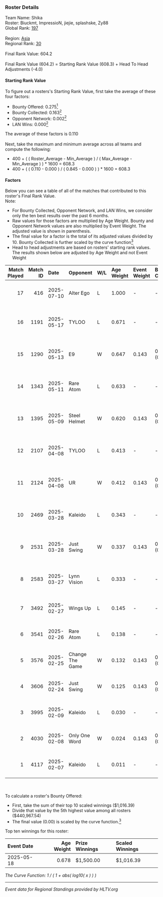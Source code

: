 ### Roster Details<br />
Team Name: Shika<br />
Roster: Biuckmt, ImpressioN, jiejie, splashske, Zy88<br />
Global Rank: [197](../../standings_global_2025_08_04.md)<br />
<br />
Region: [Asia]( ../../standings_asia_2025_08_04.md)<br />
Regional Rank: [30]( ../../standings_asia_2025_08_04.md)<br />
<br />
Final Rank Value:  604.2<br />
<br />
Final Rank Value (604.2) = Starting Rank Value (608.3) + Head To Head Adjustments (-4.0)<br />

#### Starting Rank Value<br />
To figure out a rosters's Starting Rank Value, first take the average of these four factors:<br />
- Bounty Offered: 0.275[<sup>1</sup>](#table2)
- Bounty Collected: 0.163[<sup>2</sup>](#table1)
- Opponent Network: 0.002[<sup>2</sup>](#table1)
- LAN Wins: 0.000[<sup>2</sup>](#table1)

The average of these factors is 0.110<br />
<br />
Next, take the maximum and minimum average across all teams and compute the following:<br />
- 400 + ( ( Roster_Average - Min_Average ) / ( Max_Average - Min_Average ) ) * 1600 = 608.3
- 400 + ( ( 0.110 - 0.000 ) / ( 0.845 - 0.000 ) ) * 1600 = 608.3


#### Factors<br />
Below you can see a table of all of the matches that contributed to this roster's Final Rank Value.<br />
Note:<br />

- For Bounty Collected, Opponent Network, and LAN Wins, we consider only the ten best results over the past 6 months.
- Raw values for those factors are multiplied by Age Weight. Bounty and Opponent Network values are also multiplied by Event Weight. The adjusted value is shown in parenthesis.
- The final value for a factor is the total of its adjusted values divided by 10. Bounty Collected is further scaled by the curve function[<sup>3</sup>](#curveFunction)
- Head to head adjustments are based on rosters' starting rank values. The results shown below are adjusted by Age Weight and not Event Weight
<span id="table1"></span><br />


| Match Played | Match ID | Date       | Opponent        | W/L | Age Weight | Event Weight | Bounty Collected | Opponent Network | LAN Wins  | H2H Adj. | Roster                                       |
| -: | -: | :- | :- | :- | :- | :- | :- | :- | :- | -: | :- |
|           17 |      416 | 2025-07-10 | Alter Ego       | L   | 1.000      | -            | -                | -                | -         |   -20.29 | ImpressioN, jiejie, Kuma, splashske, Zy88    |
|           16 |     1191 | 2025-05-17 | TYLOO           | L   | 0.671      | -            | -                | -                | -         |    -0.05 | Biuckmt, ImpressioN, jiejie, splashske, Zy88 |
|           15 |     1290 | 2025-05-13 | E9              | W   | 0.647      | 0.143        | 0.000 (0.000)    | 0.032 (0.003)    | 0 (0.000) |     4.83 | Biuckmt, ImpressioN, jiejie, splashske, Zy88 |
|           14 |     1343 | 2025-05-11 | Rare Atom       | L   | 0.633      | -            | -                | -                | -         |    -1.02 | Biuckmt, ImpressioN, jiejie, splashske, Zy88 |
|           13 |     1395 | 2025-05-09 | Steel Helmet    | W   | 0.620      | 0.143        | 0.000 (0.000)    | 0.032 (0.003)    | 0 (0.000) |     4.41 | Biuckmt, ImpressioN, jiejie, splashske, Zy88 |
|           12 |     2107 | 2025-04-08 | TYLOO           | L   | 0.413      | -            | -                | -                | -         |    -0.03 | Biuckmt, ImpressioN, jiejie, splashske, Zy88 |
|           11 |     2124 | 2025-04-08 | UR              | W   | 0.412      | 0.143        | 0.000 (0.000)    | 0.000 (0.000)    | 0 (0.000) |     3.00 | Biuckmt, ImpressioN, jiejie, splashske, Zy88 |
|           10 |     2469 | 2025-03-28 | Kaleido         | L   | 0.343      | -            | -                | -                | -         |    -3.71 | Biuckmt, ImpressioN, jiejie, splashske, Zy88 |
|            9 |     2531 | 2025-03-28 | Just Swing      | W   | 0.337      | 0.143        | 0.001 (0.000)    | 0.110 (0.005)    | 0 (0.000) |     6.30 | Biuckmt, ImpressioN, jiejie, splashske, Zy88 |
|            8 |     2583 | 2025-03-27 | Lynn Vision     | L   | 0.333      | -            | -                | -                | -         |    -0.07 | Biuckmt, ImpressioN, jiejie, splashske, Zy88 |
|            7 |     3492 | 2025-02-27 | Wings Up        | L   | 0.145      | -            | -                | -                | -         |    -1.30 | Biuckmt, jiejie, Siyi, splashske, Zy88       |
|            6 |     3541 | 2025-02-26 | Rare Atom       | L   | 0.138      | -            | -                | -                | -         |    -0.23 | Biuckmt, jiejie, Siyi, splashske, Zy88       |
|            5 |     3576 | 2025-02-25 | Change The Game | W   | 0.132      | 0.143        | 0.000 (0.000)    | 0.112 (0.002)    | 0 (0.000) |     1.71 | Biuckmt, jiejie, Siyi, splashske, Zy88       |
|            4 |     3606 | 2025-02-24 | Just Swing      | W   | 0.125      | 0.143        | 0.001 (0.000)    | 0.110 (0.002)    | 0 (0.000) |     2.41 | Biuckmt, jiejie, Siyi, splashske, Zy88       |
|            3 |     3995 | 2025-02-09 | Kaleido         | L   | 0.030      | -            | -                | -                | -         |    -0.31 | Biuckmt, jiejie, S1kura, Siyi, Zy88          |
|            2 |     4030 | 2025-02-08 | Only One Word   | W   | 0.024      | 0.143        | 0.001 (0.000)    | 0.122 (0.000)    | 0 (0.000) |     0.46 | Biuckmt, jiejie, S1kura, Siyi, Zy88          |
|            1 |     4117 | 2025-02-07 | Kaleido         | L   | 0.011      | -            | -                | -                | -         |    -0.12 | Biuckmt, jiejie, S1kura, Siyi, Zy88          |

<br />
<span id="table2"></span><br />
To calculate a roster's Bounty Offered:<br />

- First, take the sum of their top 10 scaled winnings ($1,016.39)
- Divide that value by the 5th highest value among all rosters ($440,967.54)
- The final value (0.00) is scaled by the curve function.[<sup>3</sup>](#curveFunction)

Top ten winnings for this roster:<br />

| Event Date | Age Weight | Prize Winnings | Scaled Winnings |
| :- | -: | :- | :- |
| 2025-05-18 |      0.678 | $1,500.00      | $1,016.39       |


<span id="curveFunction"></span>_The Curve Function: 1 / ( 1 + abs( log10( x ) ) )_<br />

---
_Event data for Regional Standings provided by HLTV.org_<br />
